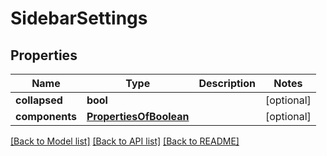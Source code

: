 # SidebarSettings

## Properties
Name | Type | Description | Notes
------------ | ------------- | ------------- | -------------
**collapsed** | **bool** |  | [optional] 
**components** | [**PropertiesOfBoolean**](PropertiesOfBoolean.md) |  | [optional] 

[[Back to Model list]](../README.md#documentation-for-models) [[Back to API list]](../README.md#documentation-for-api-endpoints) [[Back to README]](../README.md)

